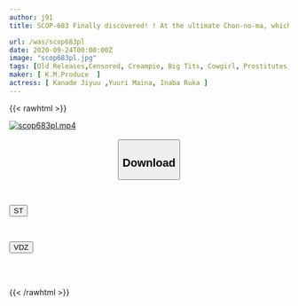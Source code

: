 ```yaml
---
author: j91
title: SCOP-683 Finally discovered! ! At the ultimate Chon-no-ma, which operates quietly in a depopulated area forgotten by the world, there is no time limit, and with the creampie option as standard equipment, you can experience continuous ejaculation until the sperm runs out! ! Thorough SCOOP! ! 3rd

url: /was/scop683pl
date: 2020-09-24T00:00:00Z
image: "scop683pl.jpg"
tags: [Old Releases,Censored, Creampie, Big Tits, Cowgirl, Prostitutes, Documentary	]
maker: [ K.M.Produce  ]
actress: [ Kanade Jiyuu ,Yuuri Maina, Inaba Ruka ]
---
```



{{< rawhtml >}}

<div class="video" data-videoid="YZrlMPk84Pu6g4">
    <a href="javascript:;">
        <img src="/was/scop683pl/scop683pl.jpg" width="WIDTH" height="HEIGHT" alt="scop683pl.mp4" loading="lazy">
    </a>
</div>

<script type="text/javascript" src="https://j91.asia/asset/on-demand-st.js"></script>

<br>
  <link rel="stylesheet" href="https://j91.asia/asset/bs5.css">
  
  <center>
  <button class="btn btn-primary" type="button" data-bs-toggle="collapse" data-bs-target=".multi-collapse" aria-expanded="false" aria-controls="multiCollapseExample1 multiCollapseExample2"><h2>Download</h2></button></center>
</p>
<div class="row">
  <div class="col">
    <div class="collapse multi-collapse" id="multiCollapseExample1">
      <div class="card card-body">
	      	      <br>
<div class="buttons">  
<p><a href="https://streamtape.to/v/YZrlMPk84Pu6g4" target="_blank"><button class="btn-hover color-3"><i class="fa fa-download"></i> ST</button></a></p></div>
    </div>
  </div>
</div>
  <div class="col">
    <div class="collapse multi-collapse" id="multiCollapseExample2">
      <div class="card card-body">
	      <br>
<div class="buttons">
<p><a href="https://vidoza.net/q5c7m035c2sz" target="_blank"><button class="btn-hover color-1"><i class="fa fa-download"></i> VDZ</button></a></p></div>
<br><br>
      </div>
    </div>
  </div>
</div>

{{< /rawhtml >}}